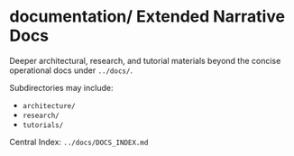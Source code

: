 <!-- Directory Index: documentation/ -->
# documentation/ Extended Narrative Docs

Deeper architectural, research, and tutorial materials beyond the concise operational docs under `../docs/`.

Subdirectories may include:
- `architecture/`
- `research/`
- `tutorials/`

Central Index: `../docs/DOCS_INDEX.md`